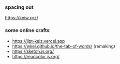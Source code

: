 ### spacing out

https://keiw.xyz/


### some online crafts

- https://jlpt-keiz.vercel.app
- https://wkei.github.io/the-tab-of-words/ (remaking)
- https://sketch.js.org/
- https://readcolor.js.org/
